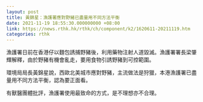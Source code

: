 ```yaml
---
layout: post
title: 黃錦星：漁護署應對野豬已盡量用不同方法平衡
date: 2021-11-19 18:55:30.000000000 +08:00
link: https://news.rthk.hk/rthk/ch/component/k2/1620611-20211119.htm
categories: rthk
---
```


漁護署日前在香港仔以麵包誘捕野豬後，利用藥物注射人道毀滅。漁護署署長梁肇輝解釋，由於野豬有機會亂走，要用食物引誘野豬到可控範圍。

環境局局長黃錦星說，西歐北美城市應對野豬，主流做法是狩獵，本港漁護署已盡量用不同方法平衡，認為要正面看。

有獸醫團體批評，漁護署使用最致命的方式，是不理想亦不合理。
